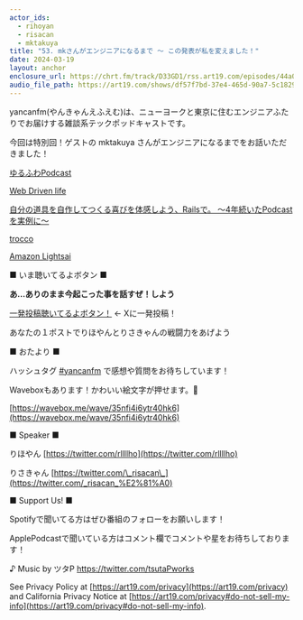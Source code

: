 ```yaml
---
actor_ids:
  - rihoyan
  - risacan
  - mktakuya
title: "53. mkさんがエンジニアになるまで 〜 この発表が私を変えました！"
date: 2024-03-19
layout: anchor
enclosure_url: https://chrt.fm/track/D33GD1/rss.art19.com/episodes/44a02212-398d-41f2-a878-34439a76e188.mp3?rss_browser=BAhJIglSdWJ5BjoGRVQ%3D--b5256dfb3e291f0e61e613b6a95f6f144da168ba
audio_file_path: https://art19.com/shows/df57f7bd-37e4-465d-90a7-5c18294f290b/episodes/44a02212-398d-41f2-a878-34439a76e188/embed
---
```


yancanfm(やんきゃんえふえむ)は、ニューヨークと東京に住むエンジニアふたりでお届けする雑談系テックポッドキャストです。


今回は特別回！ゲストの mktakuya さんがエンジニアになるまでをお話いただきました！

[ゆるふわPodcast](https://yuru28.com/)

[Web Driven life](https://speakerdeck.com/asonas/web-driven-life)

[自分の道具を自作してつくる喜びを体感しよう、Railsで。 〜4年続いたPodcastを実例に〜](https://kaigionrails.org/2023/talks/mktakuya/)

[trocco](https://trocco.io/lp/function/etl.html)

[Amazon Lightsai](https://aws.amazon.com/jp/lightsail/)

■ いま聴いてるよボタン ■

**あ…ありのまま今起こった事を話すぜ！しよう**

[一発投稿聴いてるよボタン！](https://twitter.com/intent/post?hashtags=yancanfm%20%E8%81%B4%E3%81%84%E3%81%A6%E3%82%8B%E3%82%88%E2%9C%A8) ← Xに一発投稿！

あなたの１ポストでりほやんとりさきゃんの戦闘力をあげよう

■ おたより ■

ハッシュタグ [⁠#yancanfm](https://twitter.com/search?q=%E2%81%A0%23yancanfm&src=typed_query&f=live)⁠ で感想や質問をお待ちしています！

Waveboxもあります！かわいい絵文字が押せます。🥰

[https://wavebox.me/wave/35nfi4i6ytr40hk6](https://wavebox.me/wave/35nfi4i6ytr40hk6)



■ Speaker ■

りほやん [⁠https://twitter.com/rllllho⁠](https://twitter.com/rllllho)

りさきゃん ⁠[https://twitter.com/\_risacan\_⁠](https://twitter.com/_risacan_%E2%81%A0)


■ Support Us! ■

Spotifyで聞いてる方はぜひ番組のフォローをお願いします！

ApplePodcastで聞いている方はコメント欄でコメントや星をお待ちしております！


♪ Music by ツタP ⁠https://twitter.com/tsutaPworks

See Privacy Policy at [https://art19.com/privacy](https://art19.com/privacy) and California Privacy Notice at [https://art19.com/privacy#do-not-sell-my-info](https://art19.com/privacy#do-not-sell-my-info).

